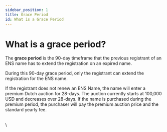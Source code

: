 ```yaml
---
sidebar_position: 1
title: Grace Period
id: What is a Grace Period
---
```



# What is a grace period?

The **grace period** is the 90-day timeframe that the previous registrant of an ENS name has to extend the registration on an expired name.&#x20;


During this 90-day grace period, only the registrant can extend the registration for the ENS name.


If the registrant does not renew an ENS Name, the name will enter a premium Dutch auction for 28-days. The auction currently starts at 100,000 USD and decreases over 28-days. If the name is purchased during the premium period, the purchaser will pay the premium auction price and the standard yearly fee.

\
\
